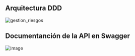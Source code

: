 
## Arquitectura DDD
![gestion_riesgos](https://github.com/user-attachments/assets/c86d4d24-1999-4bab-9c1b-90185519ce25)

## Documentanción de la API en Swagger

![image](https://github.com/user-attachments/assets/1ebf4f87-b6f3-48ed-9d09-5e90148f2629)
